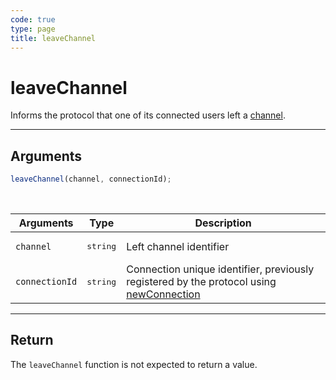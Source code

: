 ```yaml
---
code: true
type: page
title: leaveChannel
---
```


# leaveChannel

Informs the protocol that one of its connected users left a [channel](/core/2/protocols/essentials/getting-started#channels).

---

## Arguments

```js
leaveChannel(channel, connectionId);
```

<br/>

| Arguments      | Type              | Description                                                                                                                           |
| -------------- | ----------------- | ------------------------------------------------------------------------------------------------------------------------------------- |
| `channel`      | <pre>string</pre> | Left channel identifier                                                                                                               |
| `connectionId` | <pre>string</pre> | Connection unique identifier, previously registered by the protocol using [newConnection](/core/2/guides/write-protocols/3-entrypoint/newconnection) |

---

## Return

The `leaveChannel` function is not expected to return a value.
